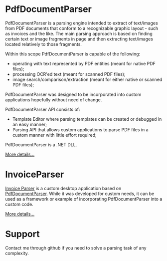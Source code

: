 # PdfDocumentParser

PdfDocumentParser is a parsing engine intended to extract of text/images from PDF documents that conform to a recognizable graphic layout - such as invoices and the like. The main parsing approach is based on finding certain text or image fragments in page and then extracting text/images located relatively to those fragments.

Within this scope PdfDocumentParser is capable of the following:
- operating with text represented by PDF entities (meant for native PDF files);
- processing OCR'ed text (meant for scanned PDF files);
- image search/comparison/extraction (meant for either native or scanned PDF files);

PdfDocumentParser was designed to be incorporated into custom applications hopefully without need of change.

PdfDocumentParser API consists of:
- Template Editor where parsing templates can be created or debugged in an easy manner;
- Parsing API that allows custom applications to parse PDF files in a custom manner with little effort required;

PdfDocumentParser is a .NET DLL.

[More details...](https://sergeystoyan.github.io/PdfDocumentParser/)

# InvoiceParser
[Invoice Parser](https://github.com/sergeystoyan/PdfDocumentParser/tree/lib%2Bcustomization/InvoiceParser) is a custom desktop application based on [PdfDocumentParser](https://github.com/sergeystoyan/PdfDocumentParser). While it was developed for custom needs, it can be used as a framework or example of incorporating PdfDocumentParser into a custom code.

[More details...](https://sergeystoyan.github.io/PdfDocumentParser/#6)

# Support
Contact me through github if you need to solve a parsing task of any complexity.

